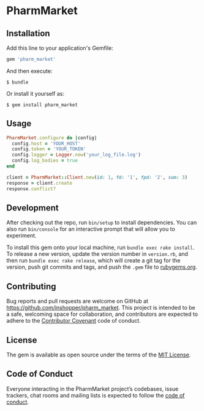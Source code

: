 # PharmMarket

## Installation

Add this line to your application's Gemfile:

```ruby
gem 'pharm_market'
```

And then execute:

    $ bundle

Or install it yourself as:

    $ gem install pharm_market

## Usage

```ruby
PharmMarket.configure do |config|
  config.host = 'YOUR_HOST'
  config.token = 'YOUR_TOKEN'
  config.logger = Logger.new('your_log_file.log')
  config.log_bodies = true
end

client = PharmMarket::Client.new(id: 1, fd: '1', fpd: '2', sum: 3)
response = client.create
response.conflict?
```

## Development

After checking out the repo, run `bin/setup` to install dependencies. You can also run `bin/console` for an interactive prompt that will allow you to experiment.

To install this gem onto your local machine, run `bundle exec rake install`. To release a new version, update the version number in `version.rb`, and then run `bundle exec rake release`, which will create a git tag for the version, push git commits and tags, and push the `.gem` file to [rubygems.org](https://rubygems.org).

## Contributing

Bug reports and pull requests are welcome on GitHub at https://github.com/inshopper/pharm_market. This project is intended to be a safe, welcoming space for collaboration, and contributors are expected to adhere to the [Contributor Covenant](http://contributor-covenant.org) code of conduct.

## License

The gem is available as open source under the terms of the [MIT License](https://opensource.org/licenses/MIT).

## Code of Conduct

Everyone interacting in the PharmMarket project’s codebases, issue trackers, chat rooms and mailing lists is expected to follow the [code of conduct](https://github.com/inshopper/pharm_market/blob/master/CODE_OF_CONDUCT.md).
